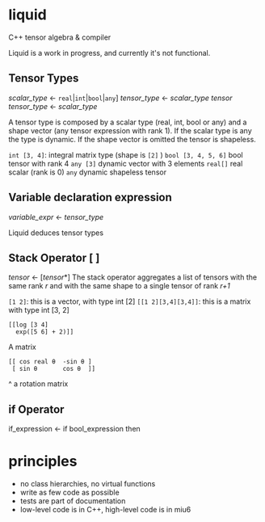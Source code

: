 # liquid
C++ tensor algebra &amp; compiler

Liquid is a work in progress, and currently it's not functional.


## Tensor Types
*scalar_type* ← `real`|`int`|`bool`|`any`]
*tensor_type*  ← *scalar_type* *tensor*
*tensor_type*  ← *scalar_type*

A tensor type is composed by a scalar type (real, int, bool or any) and a shape vector (any tensor expression with rank 1). If the scalar type is any the type is dynamic. If the shape vector is omitted the tensor is shapeless.

`int [3, 4]`: integral matrix type (shape is `[2]` )
`bool [3, 4, 5, 6]` bool tensor with rank 4
`any [3]` dynamic vector with 3 elements
`real[]` real scalar (rank is 0)
`any` dynamic shapeless tensor

## Variable declaration expression

*variable_expr*  ← *tensor_type*

Liquid deduces tensor types


## Stack Operator [ ]
*tensor* ← [*tensor**]
The stack operator aggregates a list of tensors with the same rank *r* and with the same shape to a single tensor of rank *r+1*

`[1 2]`: this is a vector, with type int [2] 
`[[1 2][3,4][3,4]]`: this is a matrix with type int [3, 2]

    [[log [3 4]
      exp([5 6] + 2)]]

A matrix 

    [[ cos real θ  -sin θ ]
     [ sin θ       cos θ  ]]
^ a rotation matrix

## if Operator
if_expression  ← if bool_expression then

# principles
- no class hierarchies, no virtual functions
- write as few code as possible
- tests are part of documentation
- low-level code is in C++,  high-level code is in miu6 

<!--stackedit_data:
eyJoaXN0b3J5IjpbLTE2MzYxOTkxNTVdfQ==
-->